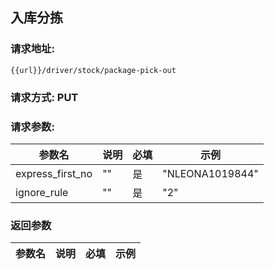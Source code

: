 ## 入库分拣
### 请求地址:
```
{{url}}/driver/stock/package-pick-out
```
### 请求方式: PUT  
### 请求参数:  

|参数名|说明|必填|示例|  
 |---|---|---|---|  
|express_first_no|""|是|"NLEONA1019844"|  
|ignore_rule|""|是|"2"|  
### 返回参数  

|参数名|说明|必填|示例|  
 |---|---|---|---|  
